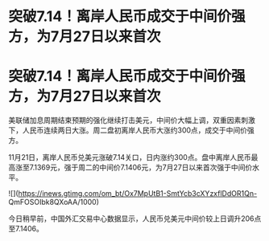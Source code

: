 # 突破7.14！离岸人民币成交于中间价强方，为7月27日以来首次

# 突破7.14！离岸人民币成交于中间价强方，为7月27日以来首次

美联储加息周期结束预期的强化继续打击美元，中间价大幅上调，双重因素刺激下，人民币连续两日大涨。周二盘初离岸人民币大涨约300点，成交于中间价强方。

11月21日，离岸人民币兑美元涨破7.14关口，日内涨约300点。盘中离岸人民币最高涨至7.1369元，强于周二的中间价7.1406元，为7月27日以来首次强于中间价水平。

![](https://inews.gtimg.com/om_bt/Ox7MpUtB1-SmtYcb3cXYzxflDdOR1Qn-
QmFOSOIbk8QXoAA/1000)

今日稍早前，中国外汇交易中心数据显示，人民币兑美元中间价较上日调升206点至7.1406。

